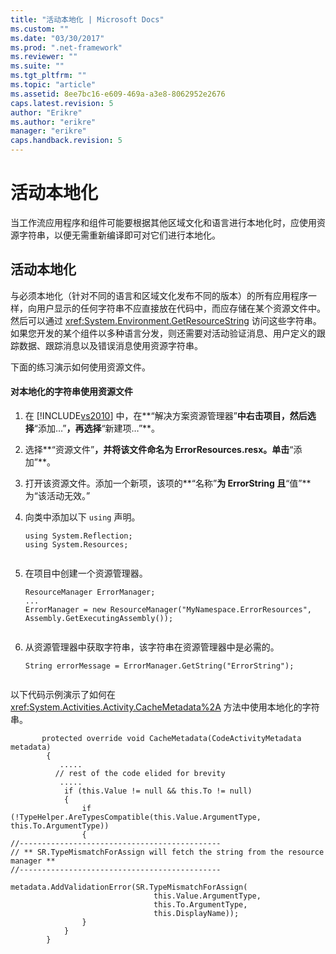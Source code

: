 ```yaml
---
title: "活动本地化 | Microsoft Docs"
ms.custom: ""
ms.date: "03/30/2017"
ms.prod: ".net-framework"
ms.reviewer: ""
ms.suite: ""
ms.tgt_pltfrm: ""
ms.topic: "article"
ms.assetid: 8ee7bc16-e609-469a-a3e8-8062952e2676
caps.latest.revision: 5
author: "Erikre"
ms.author: "erikre"
manager: "erikre"
caps.handback.revision: 5
---
```

# 活动本地化
当工作流应用程序和组件可能要根据其他区域文化和语言进行本地化时，应使用资源字符串，以便无需重新编译即可对它们进行本地化。  
  
## 活动本地化  
 与必须本地化（针对不同的语言和区域文化发布不同的版本）的所有应用程序一样，向用户显示的任何字符串不应直接放在代码中，而应存储在某个资源文件中。然后可以通过 <xref:System.Environment.GetResourceString> 访问这些字符串。如果您开发的某个组件以多种语言分发，则还需要对活动验证消息、用户定义的跟踪数据、跟踪消息以及错误消息使用资源字符串。  
  
 下面的练习演示如何使用资源文件。  
  
#### 对本地化的字符串使用资源文件  
  
1.  在 [!INCLUDE[vs2010](../../../includes/vs2010-md.md)] 中，在**“解决方案资源管理器”**中右击项目，然后选择**“添加…”**，再选择**“新建项…”**。  
  
2.  选择**“资源文件”**，并将该文件命名为 ErrorResources.resx。单击**“添加”**。  
  
3.  打开该资源文件。添加一个新项，该项的**“名称”**为 ErrorString 且**“值”**为“该活动无效。”  
  
4.  向类中添加以下 `using` 声明。  
  
    ```  
    using System.Reflection;  
    using System.Resources;  
  
    ```  
  
5.  在项目中创建一个资源管理器。  
  
    ```  
    ResourceManager ErrorManager;  
    ...  
    ErrorManager = new ResourceManager("MyNamespace.ErrorResources", Assembly.GetExecutingAssembly());  
  
    ```  
  
6.  从资源管理器中获取字符串，该字符串在资源管理器中是必需的。  
  
    ```  
    String errorMessage = ErrorManager.GetString("ErrorString");  
  
    ```  
  
 以下代码示例演示了如何在 <xref:System.Activities.Activity.CacheMetadata%2A> 方法中使用本地化的字符串。  
  
```  
       protected override void CacheMetadata(CodeActivityMetadata metadata)  
        {  
           .....  
          // rest of the code elided for brevity  
           .....  
            if (this.Value != null && this.To != null)  
            {  
                if (!TypeHelper.AreTypesCompatible(this.Value.ArgumentType, this.To.ArgumentType))  
                {  
//---------------------------------------------  
// ** SR.TypeMismatchForAssign will fetch the string from the resource manager **  
//---------------------------------------------  
                    metadata.AddValidationError(SR.TypeMismatchForAssign(  
                                this.Value.ArgumentType,  
                                this.To.ArgumentType,  
                                this.DisplayName));  
                }  
            }  
        }  
```